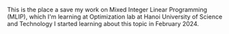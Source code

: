 This is the place a save my work on Mixed Integer Linear Programming (MLIP), which I'm learning at Optimization lab at Hanoi University of Science and Technology
I started learning about this topic in February 2024.
